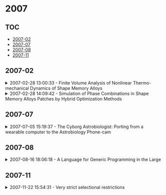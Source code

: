 # 2007

## TOC

- [2007-02](#2007-02)
- [2007-07](#2007-07)
- [2007-08](#2007-08)
- [2007-11](#2007-11)

## 2007-02

<details>

<summary>2007-02-28 13:00:33 - Finite Volume Analysis of Nonlinear Thermo-mechanical Dynamics of Shape Memory Alloys</summary>

- *Linxiang X. Wang, Roderick V. N. Melnik*

- `0702167v1` - [abs](http://arxiv.org/abs/0702167v1) - [pdf](http://arxiv.org/pdf/cs/0702167v1)

> In this paper, the finite volume method is developed to analyze coupled dynamic problems of nonlinear thermoelasticity. The major focus is given to the description of martensitic phase transformations essential in the modelling of shape memory alloys. Computational experiments are carried out to study the thermo-mechanical wave interactions in a shape memory alloy rod, and a patch. Both mechanically and thermally induced phase transformations, as well as hysteresis effects, in a one-dimensional structure are successfully simulated with the developed methodology. In the two-dimensional case, the main focus is given to square-to-rectangular transformations and examples of martensitic combinations under different mechanical loadings are provided.

</details>

<details>

<summary>2007-02-28 14:09:42 - Simulation of Phase Combinations in Shape Memory Alloys Patches by Hybrid Optimization Methods</summary>

- *Linxiang X. Wang, Roderick V. N. Melnik*

- `0702168v1` - [abs](http://arxiv.org/abs/0702168v1) - [pdf](http://arxiv.org/pdf/cs/0702168v1)

> In this paper, phase combinations among martensitic variants in shape memory alloys patches and bars are simulated by a hybrid optimization methodology. The mathematical model is based on the Landau theory of phase transformations. Each stable phase is associated with a local minimum of the free energy function, and the phase combinations are simulated by minimizing the bulk energy. At low temperature, the free energy function has double potential wells leading to non-convexity of the optimization problem. The methodology proposed in the present paper is based on an initial estimate of the global solution by a genetic algorithm, followed by a refined quasi-Newton procedure to locally refine the optimum. By combining the local and global search algorithms, the phase combinations are successfully simulated. Numerical experiments are presented for the phase combinations in a SMA patch under several typical mechanical loadings.

</details>


## 2007-07

<details>

<summary>2007-07-05 15:19:37 - The Cyborg Astrobiologist: Porting from a wearable computer to the Astrobiology Phone-cam</summary>

- *Alexandra Bartolo, Patrick C. McGuire, Kenneth P. Camilleri, Christopher Spiteri, Jonathan C. Borg, Philip J. Farrugia, Jens Ormo, Javier Gomez-Elvira, Jose Antonio Rodriguez-Manfredi, Enrique Diaz-Martinez, Helge Ritter, Robert Haschke, Markus Oesker, Joerg Ontrup*

- `0707.0808v1` - [abs](http://arxiv.org/abs/0707.0808v1) - [pdf](http://arxiv.org/pdf/0707.0808v1)

> We have used a simple camera phone to significantly improve an `exploration system' for astrobiology and geology. This camera phone will make it much easier to develop and test computer-vision algorithms for future planetary exploration. We envision that the `Astrobiology Phone-cam' exploration system can be fruitfully used in other problem domains as well.

</details>


## 2007-08

<details>

<summary>2007-08-16 18:06:18 - A Language for Generic Programming in the Large</summary>

- *Jeremy G. Siek, Andrew Lumsdaine*

- `0708.2255v1` - [abs](http://arxiv.org/abs/0708.2255v1) - [pdf](http://arxiv.org/pdf/0708.2255v1)

> Generic programming is an effective methodology for developing reusable software libraries. Many programming languages provide generics and have features for describing interfaces, but none completely support the idioms used in generic programming. To address this need we developed the language G. The central feature of G is the concept, a mechanism for organizing constraints on generics that is inspired by the needs of modern C++ libraries. G provides modular type checking and separate compilation (even of generics). These characteristics support modular software development, especially the smooth integration of independently developed components. In this article we present the rationale for the design of G and demonstrate the expressiveness of G with two case studies: porting the Standard Template Library and the Boost Graph Library from C++ to G. The design of G shares much in common with the concept extension proposed for the next C++ Standard (the authors participated in its design) but there are important differences described in this article.

</details>


## 2007-11

<details>

<summary>2007-11-22 15:54:31 - Very strict selectional restrictions</summary>

- *Eric Laporte, Christian Leclère, Maria Carmelita P. Dias*

- `0711.3605v1` - [abs](http://arxiv.org/abs/0711.3605v1) - [pdf](http://arxiv.org/pdf/0711.3605v1)

> We discuss the characteristics and behaviour of two parallel classes of verbs in two Romance languages, French and Portuguese. Examples of these verbs are Port. abater [gado] and Fr. abattre [b\'etail], both meaning "slaughter [cattle]". In both languages, the definition of the class of verbs includes several features: - They have only one essential complement, which is a direct object. - The nominal distribution of the complement is very limited, i.e., few nouns can be selected as head nouns of the complement. However, this selection is not restricted to a single noun, as would be the case for verbal idioms such as Fr. monter la garde "mount guard". - We excluded from the class constructions which are reductions of more complex constructions, e.g. Port. afinar [instrumento] com "tune [instrument] with".

</details>

